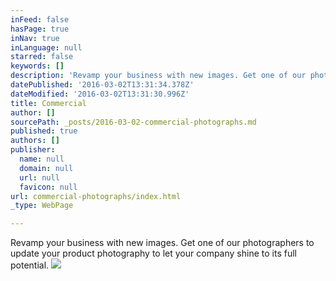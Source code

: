 ```yaml
---
inFeed: false
hasPage: true
inNav: true
inLanguage: null
starred: false
keywords: []
description: 'Revamp your business with new images. Get one of our photographers to update your product photography to let your company shine to its full potential. '
datePublished: '2016-03-02T13:31:34.378Z'
dateModified: '2016-03-02T13:31:30.996Z'
title: Commercial
author: []
sourcePath: _posts/2016-03-02-commercial-photographs.md
published: true
authors: []
publisher:
  name: null
  domain: null
  url: null
  favicon: null
url: commercial-photographs/index.html
_type: WebPage

---
```

Revamp your business with new images. Get one of our photographers to update your product photography to let your company shine to its full potential. ![](https://s3-us-west-2.amazonaws.com/the-grid-img/p/e707417170d21b72ab95c051004a95d2003ea745.jpg)